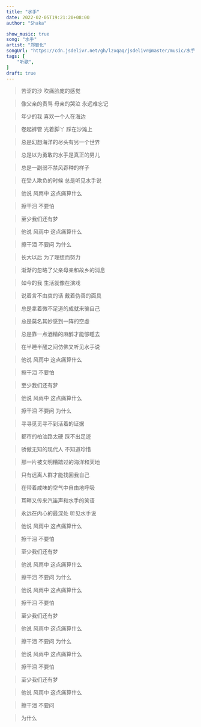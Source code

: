 ```yaml
---
title: "水手"
date: 2022-02-05T19:21:20+08:00
author: "Shaka"

show_music: true
song: "水手"
artist: "郑智化"
songUrl: "https://cdn.jsdelivr.net/gh/lzxqaq/jsdelivr@master/music/水手.mp3"
tags: [
    "听歌",
]
draft: true
---
```


> 苦涩的沙 吹痛脸庞的感觉

> 像父亲的责骂 母亲的哭泣 永远难忘记

> 年少的我 喜欢一个人在海边

> 卷起裤管 光着脚丫 踩在沙滩上

> 总是幻想海洋的尽头有另一个世界

> 总是以为勇敢的水手是真正的男儿

> 总是一副弱不禁风孬种的样子

> 在受人欺负的时候 总是听见水手说

> 他说 风雨中 这点痛算什么

> 擦干泪 不要怕

> 至少我们还有梦

> 他说 风雨中 这点痛算什么

> 擦干泪 不要问 为什么

 

> 长大以后 为了理想而努力

> 渐渐的忽略了父亲母亲和故乡的消息

> 如今的我 生活就像在演戏

> 说着言不由衷的话 戴着伪善的面具

> 总是拿着微不足道的成就来骗自己

> 总是莫名其妙感到一阵的空虚

> 总是靠一点酒精的麻醉才能够睡去

> 在半睡半醒之间仿佛又听见水手说

> 他说 风雨中 这点痛算什么

> 擦干泪 不要怕

> 至少我们还有梦

> 他说 风雨中 这点痛算什么

> 擦干泪 不要问 为什么

 

> 寻寻觅觅寻不到活着的证据

> 都市的柏油路太硬 踩不出足迹

> 骄傲无知的现代人 不知道珍惜

> 那一片被文明糟踏过的海洋和天地

> 只有远离人群才能找回我自己

> 在带着咸味的空气中自由地呼吸

> 耳畔又传来汽笛声和水手的笑语

> 永远在内心的最深处 听见水手说

> 他说 风雨中 这点痛算什么

> 擦干泪 不要怕

> 至少我们还有梦

> 他说 风雨中 这点痛算什么

> 擦干泪 不要问 为什么

> 他说 风雨中 这点痛算什么

> 擦干泪 不要怕

> 至少我们还有梦

> 他说 风雨中 这点痛算什么

> 擦干泪 不要问 为什么

> 他说 风雨中 这点痛算什么

> 擦干泪 不要怕

> 至少我们还有梦

> 他说 风雨中 这点痛算什么

> 擦干泪 不要问

> 为什么